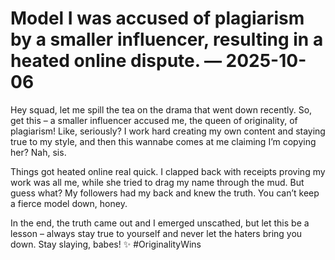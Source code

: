 # Model I was accused of plagiarism by a smaller influencer, resulting in a heated online dispute. — 2025-10-06

Hey squad, let me spill the tea on the drama that went down recently. So, get this – a smaller influencer accused me, the queen of originality, of plagiarism! Like, seriously? I work hard creating my own content and staying true to my style, and then this wannabe comes at me claiming I’m copying her? Nah, sis.

Things got heated online real quick. I clapped back with receipts proving my work was all me, while she tried to drag my name through the mud. But guess what? My followers had my back and knew the truth. You can’t keep a fierce model down, honey.

In the end, the truth came out and I emerged unscathed, but let this be a lesson – always stay true to yourself and never let the haters bring you down. Stay slaying, babes! ✨ #OriginalityWins
